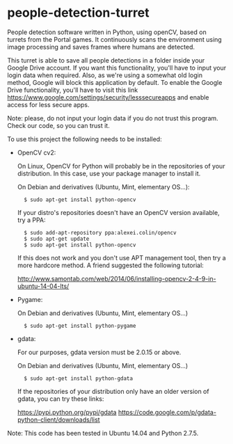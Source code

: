 # people-detection-turret
People detection software written in Python, using openCV, based on turrets 
from the Portal games. It continuously scans the environment using image 
processing and saves frames where humans are detected.


This turret is able to save all people detections in a folder inside 
your Google Drive account. If you want this functionality, you'll have to 
input your login data when required. Also, as we're using a somewhat old
login method, Google will block this application by default. To enable
the Google Drive functionality, you'll have to visit this link
https://www.google.com/settings/security/lesssecureapps and enable access
for less secure apps.

Note: please, do not input your login data if you do not trust this program. 
Check our code, so you can trust it.

To use this project the following needs to be installed:

- OpenCV cv2:
    
    On Linux, OpenCV for Python will probably be in the repositories of your 
    distribution. In this case, use your package manager to install it.
    
    On Debian and derivatives (Ubuntu, Mint, elementary OS...):
    
        $ sudo apt-get install python-opencv
    
    If your distro's repositories doesn't have an OpenCV version available, 
    try a PPA:
    
        $ sudo add-apt-repository ppa:alexei.colin/opencv
        $ sudo apt-get update
        $ sudo apt-get install python-opencv
    
    If this does not work and you don't use APT management tool, then try a 
    more hardcore method. A friend suggested the following tutorial:
    
    http://www.samontab.com/web/2014/06/installing-opencv-2-4-9-in-ubuntu-14-04-lts/
    
    
- Pygame:

    On Debian and derivatives (Ubuntu, Mint, elementary OS...)
    
        $ sudo apt-get install python-pygame
        
        
- gdata:

    For our purposes, gdata version must be 2.0.15 or above.

    On Debian and derivatives (Ubuntu, Mint, elementary OS...)
    
        $ sudo apt-get install python-gdata
        
    If the repositories of your distribution only have an older version of 
    gdata, you can try these links:
    
    https://pypi.python.org/pypi/gdata
    https://code.google.com/p/gdata-python-client/downloads/list


Note: This code has been tested in Ubuntu 14.04 and Python 2.7.5.





